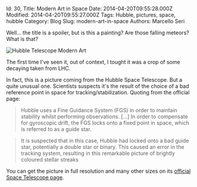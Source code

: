 Id: 30,
Title: Modern Art in Space
Date: 2014-04-20T09:55:28.000Z
Modified: 2014-04-20T09:55:27.000Z
Tags: Hubble, pictures, space, hubble
Category: Blog
Slug: modern-art-in-space
Authors: Marcello Seri

Well... the title is a spoiler, but is this a painting? Are those falling meteors? What is that?

![Hubble Telescope Modern Art](http://www.spacetelescope.org/static/archives/images/medium/potw1404a.jpg)

The first time I've seen it, out of context, I tought it was a crop of some decaying taken from LHC.

In fact, this is a picture coming from the Hubble Space Telescope. But a quite unusual one. Scientists suspects it's the result of the choice of a bad reference point in space for tracking/stabilization. Quoting from the official page:

> Hubble uses a Fine Guidance System (FGS) in order to maintain stability whilst performing observations. [...] In order to compensate for gyroscopic drift, the FGS locks onto a fixed point in space, which is referred to as a guide star.

> It is suspected that in this case, Hubble had locked onto a bad guide star, potentially a double star or binary. This caused an error in the tracking system, resulting in this remarkable picture of brightly coloured stellar streaks

You can get the picture in full resolution and many other sizes on its [official Space Telescope page](http://www.spacetelescope.org/images/potw1404a/).